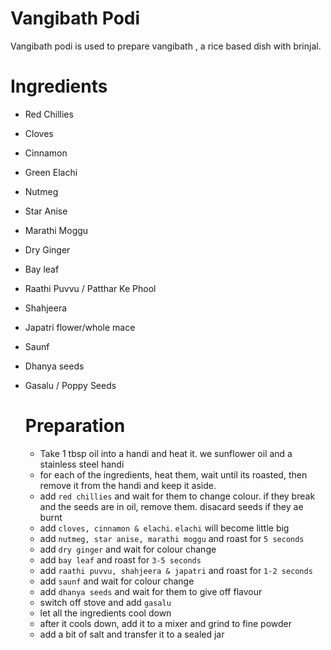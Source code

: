# Vangibath Podi

Vangibath podi is used to prepare vangibath , a rice based dish with brinjal.


# Ingredients
- Red Chillies
- Cloves
- Cinnamon
- Green Elachi
- Nutmeg
- Star Anise
- Marathi Moggu
- Dry Ginger
- Bay leaf
- Raathi Puvvu / Patthar Ke Phool
- Shahjeera
- Japatri flower/whole mace
- Saunf
- Dhanya seeds
- Gasalu / Poppy Seeds

  # Preparation
  - Take 1 tbsp oil into a handi and heat it. we sunflower oil and a stainless steel handi
  - for each of the ingredients, heat them, wait until its roasted, then remove it from the handi and keep it aside.
  - add `red chillies` and wait for them to change colour. if they break and the seeds are in oil, remove them. disacard seeds if they ae burnt
  - add `cloves, cinnamon & elachi`. `elachi` will become little big
  - add `nutmeg, star anise, marathi moggu` and roast for `5 seconds`
  - add `dry ginger` and wait for colour change
  - add `bay leaf` and roast for `3-5 seconds`
  - add `raathi puvvu, shahjeera & japatri` and roast for `1-2 seconds`
  - add `saunf` and wait for colour change
  - add `dhanya seeds` and wait for them to give off flavour
  - switch off stove and add `gasalu`
  - let all the ingredients cool down
  - after it cools down, add it to a mixer and grind to fine powder
  - add a bit of salt and transfer it to a sealed jar
